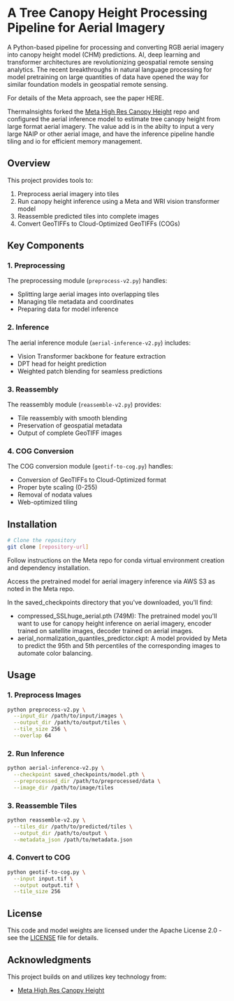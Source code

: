 # A Tree Canopy Height Processing Pipeline for Aerial Imagery

A Python-based pipeline for processing and converting RGB aerial imagery into canopy height model (CHM) predictions.  AI, deep learning and transformer architectures are revolutionizing geospatial remote sensing analytics. The recent breakthroughs in natural language processing for model pretraining on large quantities of data have opened the way for similar foundation models in geospatial remote sensing.

For details of the Meta approach, see the paper HERE.

ThermaInsights forked the [Meta High Res Canopy Height](https://github.com/facebookresearch/HighResCanopyHeight) repo and configured the aerial inference model to estimate tree canopy height from large format aerial imagery.  The value add is in the abilty to input a very large NAIP or other aerial image, and have the inference pipeline handle tiling and io for efficient memory management.

## Overview

This project provides tools to:
1. Preprocess aerial imagery into tiles
2. Run canopy height inference using a Meta and WRI vision transformer model
3. Reassemble predicted tiles into complete images
4. Convert GeoTIFFs to Cloud-Optimized GeoTIFFs (COGs)

## Key Components

### 1. Preprocessing
The preprocessing module (`preprocess-v2.py`) handles:
- Splitting large aerial images into overlapping tiles
- Managing tile metadata and coordinates
- Preparing data for model inference

### 2. Inference
The aerial inference module (`aerial-inference-v2.py`) includes:
- Vision Transformer backbone for feature extraction
- DPT head for height prediction
- Weighted patch blending for seamless predictions

### 3. Reassembly
The reassembly module (`reassemble-v2.py`) provides:
- Tile reassembly with smooth blending
- Preservation of geospatial metadata
- Output of complete GeoTIFF images

### 4. COG Conversion
The COG conversion module (`geotif-to-cog.py`) handles:
- Conversion of GeoTIFFs to Cloud-Optimized format
- Proper byte scaling (0-255)
- Removal of nodata values
- Web-optimized tiling

## Installation

```bash
# Clone the repository
git clone [repository-url]
```
Follow instructions on the Meta repo for conda virtual environment creation and dependency installation.

Access the pretrained model for aerial imagery inference via AWS S3 as noted in the Meta repo.  

In the saved_checkpoints directory that you've downloaded, you'll find:
* compressed_SSLhuge_aerial.pth (749M): The pretrained model you'll want to use for canopy height inference on aerial imagery, encoder trained on satellite images, decoder trained on aerial images.  
* aerial_normalization_quantiles_predictor.ckpt: A model provided by Meta to predict the 95th and 5th percentiles of the corresponding images to automate color balancing.

## Usage

### 1. Preprocess Images
```bash
python preprocess-v2.py \
  --input_dir /path/to/input/images \
  --output_dir /path/to/output/tiles \
  --tile_size 256 \
  --overlap 64
```

### 2. Run Inference
```bash
python aerial-inference-v2.py \
  --checkpoint saved_checkpoints/model.pth \
  --preprocessed_dir /path/to/preprocessed/data \
  --image_dir /path/to/image/tiles
```

### 3. Reassemble Tiles
```bash
python reassemble-v2.py \
  --tiles_dir /path/to/predicted/tiles \
  --output_dir /path/to/output \
  --metadata_json /path/to/metadata.json
```

### 4. Convert to COG
```bash
python geotif-to-cog.py \
  --input input.tif \
  --output output.tif \
  --tile_size 256
```

## License

This code and model weights are licensed under the Apache License 2.0 - see the [LICENSE](LICENSE) file for details.

## Acknowledgments

This project builds on and utilizes key technology from:
- [Meta High Res Canopy Height](https://github.com/facebookresearch/HighResCanopyHeight)
